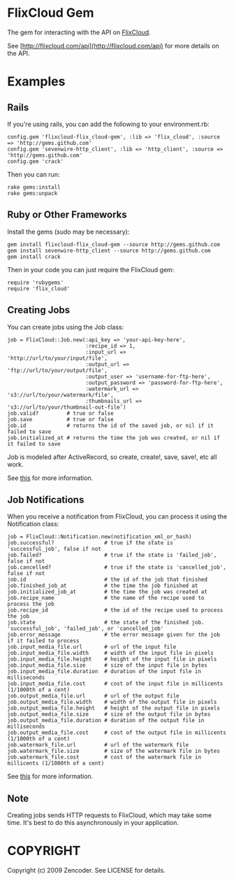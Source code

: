 FlixCloud Gem
=============

The gem for interacting with the API on [FlixCloud](http://flixcloud.com).

See [http://flixcloud.com/api](http://flixcloud.com/api) for more details on the API.

Examples
========

Rails
-----

If you're using rails, you can add the following to your environment.rb:

    config.gem 'flixcloud-flix_cloud-gem', :lib => 'flix_cloud', :source => 'http://gems.github.com'
    config.gem 'sevenwire-http_client', :lib => 'http_client', :source => 'http://gems.github.com'
    config.gem 'crack'

Then you can run:

    rake gems:install
    rake gems:unpack

Ruby or Other Frameworks
------------------------

Install the gems (sudo may be necessary):

    gem install flixcloud-flix_cloud-gem --source http://gems.github.com
    gem install sevenwire-http_client --source http://gems.github.com
    gem install crack

Then in your code you can just require the FlixCloud gem:

    require 'rubygems'
    require 'flix_cloud'

Creating Jobs
-------------

You can create jobs using the Job class:

    job = FlixCloud::Job.new(:api_key => 'your-api-key-here',
                             :recipe_id => 1,
                             :input_url => 'http://url/to/your/input/file',
                             :output_url => 'ftp://url/to/your/output/file',
                             :output_user => 'username-for-ftp-here',
                             :output_password => 'password-for-ftp-here',
                             :watermark_url => 's3://url/to/your/watermark/file',
                             :thumbnails_url => 's3://url/to/your/thumbnail-out-file')
    job.valid?         # true or false
    job.save           # true or false
    job.id             # returns the id of the saved job, or nil if it failed to save
    job.initialized_at # returns the time the job was created, or nil if it failed to save

Job is modeled after ActiveRecord, so create, create!, save, save!, etc all work.

See [this](http://flixcloud.com/api#sending_jobs_to_flix_cloud) for more information.

Job Notifications
-----------------

When you receive a notification from FlixCloud, you can process it using the Notification class:

    job = FlixCloud::Notification.new(notification_xml_or_hash)
    job.successful?                # true if the state is 'successful_job', false if not
    job.failed?                    # true if the state is 'failed_job', false if not
    job.cancelled?                 # true if the state is 'cancelled_job', false if not
    job.id                         # the id of the job that finished
    job.finished_job_at            # the time the job finished at
    job.initialized_job_at         # the time the job was created at
    job.recipe_name                # the name of the recipe used to process the job
    job.recipe_id                  # the id of the recipe used to process the job
    job.state                      # the state of the finished job. 'successful_job', 'failed_job', or 'cancelled_job'
    job.error_message              # the error message given for the job if it failed to process
    job.input_media_file.url       # url of the input file
    job.input_media_file.width     # width of the input file in pixels
    job.input_media_file.height    # height of the input file in pixels
    job.input_media_file.size      # size of the input file in bytes
    job.input_media_file.duration  # duration of the input file in milliseconds
    job.input_media_file.cost      # cost of the input file in millicents (1/1000th of a cent)
    job.output_media_file.url      # url of the output file
    job.output_media_file.width    # width of the output file in pixels
    job.output_media_file.height   # height of the output file in pixels
    job.output_media_file.size     # size of the output file in bytes
    job.output_media_file.duration # duration of the output file in milliseconds
    job.output_media_file.cost     # cost of the output file in millicents (1/1000th of a cent)
    job.watermark_file.url         # url of the watermark file
    job.watermark_file.size        # size of the watermark file in bytes
    job.watermark_file.cost        # cost of the watermark file in millicents (1/1000th of a cent)

See [this](http://flixcloud.com/api#job_notifications) for more information.

Note
----

Creating jobs sends HTTP requests to FlixCloud, which may take some time. It's
best to do this asynchronously in your application.


COPYRIGHT
=========

Copyright (c) 2009 Zencoder. See LICENSE for details.
